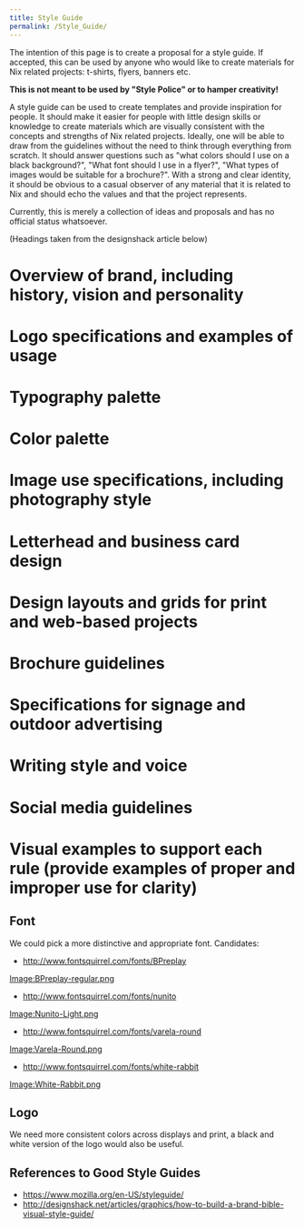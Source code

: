 ```yaml
---
title: Style Guide
permalink: /Style_Guide/
---
```


The intention of this page is to create a proposal for a style guide. If accepted, this can be used by anyone who would like to create materials for Nix related projects: t-shirts, flyers, banners etc.

**This is not meant to be used by "Style Police" or to hamper creativity!**

A style guide can be used to create templates and provide inspiration for people. It should make it easier for people with little design skills or knowledge to create materials which are visually consistent with the concepts and strengths of Nix related projects. Ideally, one will be able to draw from the guidelines without the need to think through everything from scratch. It should answer questions such as "what colors should I use on a black background?", "What font should I use in a flyer?", "What types of images would be suitable for a brochure?". With a strong and clear identity, it should be obvious to a casual observer of any material that it is related to Nix and should echo the values and that the project represents.

Currently, this is merely a collection of ideas and proposals and has no official status whatsoever.

(Headings taken from the designshack article below)

Overview of brand, including history, vision and personality
============================================================

Logo specifications and examples of usage
=========================================

Typography palette
==================

Color palette
=============

Image use specifications, including photography style
=====================================================

Letterhead and business card design
===================================

Design layouts and grids for print and web-based projects
=========================================================

Brochure guidelines
===================

Specifications for signage and outdoor advertising
==================================================

Writing style and voice
=======================

Social media guidelines
=======================

Visual examples to support each rule (provide examples of proper and improper use for clarity)
==============================================================================================

Font
----

We could pick a more distinctive and appropriate font. Candidates:

-   <http://www.fontsquirrel.com/fonts/BPreplay>

[Image:BPreplay-regular.png](/Image:BPreplay-regular.png "wikilink")

-   <http://www.fontsquirrel.com/fonts/nunito>

[Image:Nunito-Light.png](/Image:Nunito-Light.png "wikilink")

-   <http://www.fontsquirrel.com/fonts/varela-round>

[Image:Varela-Round.png](/Image:Varela-Round.png "wikilink")

-   <http://www.fontsquirrel.com/fonts/white-rabbit>

[Image:White-Rabbit.png](/Image:White-Rabbit.png "wikilink")

Logo
----

We need more consistent colors across displays and print, a black and white version of the logo would also be useful.

References to Good Style Guides
-------------------------------

-   <https://www.mozilla.org/en-US/styleguide/>
-   <http://designshack.net/articles/graphics/how-to-build-a-brand-bible-visual-style-guide/>
